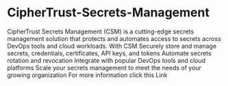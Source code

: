 # CipherTrust-Secrets-Management
CipherTrust Secrets Management (CSM) is a cutting-edge secrets management solution that protects and automates access to secrets across DevOps tools and cloud workloads. With CSM
Securely store and manage secrets, credentials, certificates, API keys, and tokens
Automate secrets rotation and revocation
Integrate with popular DevOps tools and cloud platforms
Scale your secrets management to meet the needs of your growing organization
For more information click this Link
